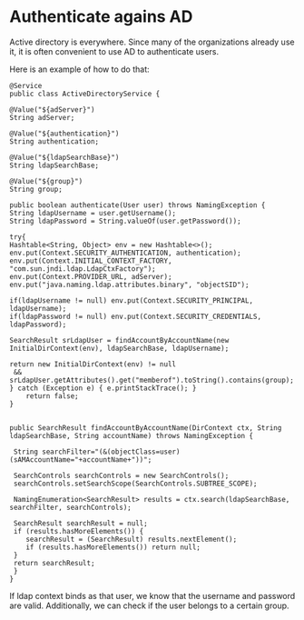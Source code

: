 # Authenticate agains AD

Active directory is everywhere. Since many of the organizations already use it, it is often convenient to use AD to authenticate users.

Here is an example of how to do that:

    @Service
    public class ActiveDirectoryService {

	@Value("${adServer}")
	String adServer;

	@Value("${authentication}")
	String authentication;

	@Value("${ldapSearchBase}")
	String ldapSearchBase;

	@Value("${group}")
	String group;

    public boolean authenticate(User user) throws NamingException {
    String ldapUsername = user.getUsername();
    String ldapPassword = String.valueOf(user.getPassword());

    try{
    Hashtable<String, Object> env = new Hashtable<>();
    env.put(Context.SECURITY_AUTHENTICATION, authentication);
    env.put(Context.INITIAL_CONTEXT_FACTORY, "com.sun.jndi.ldap.LdapCtxFactory");
    env.put(Context.PROVIDER_URL, adServer);
    env.put("java.naming.ldap.attributes.binary", "objectSID");

    if(ldapUsername != null) env.put(Context.SECURITY_PRINCIPAL, ldapUsername);
    if(ldapPassword != null) env.put(Context.SECURITY_CREDENTIALS, ldapPassword);

    SearchResult srLdapUser = findAccountByAccountName(new InitialDirContext(env), ldapSearchBase, ldapUsername);

    return new InitialDirContext(env) != null
     &&  srLdapUser.getAttributes().get("memberof").toString().contains(group);
    } catch (Exception e) { e.printStackTrace(); }
		return false;
    }


	public SearchResult findAccountByAccountName(DirContext ctx, String ldapSearchBase, String accountName) throws NamingException {

	 String searchFilter="(&(objectClass=user)(sAMAccountName="+accountName+"))";

	 SearchControls searchControls = new SearchControls();
	 searchControls.setSearchScope(SearchControls.SUBTREE_SCOPE);

	 NamingEnumeration<SearchResult> results = ctx.search(ldapSearchBase, searchFilter, searchControls);

	 SearchResult searchResult = null;
	 if (results.hasMoreElements()) {
		searchResult = (SearchResult) results.nextElement();
		if (results.hasMoreElements()) return null;
	 }
	 return searchResult;
	 }
    }

If ldap context binds as that user, we know that the username and password are valid. Additionally, we can check if the user belongs to a certain group.
